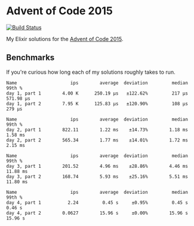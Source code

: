 # Advent of Code 2015

[![Build Status](https://travis-ci.org/sevenseacat/advent_of_code_2015.svg?branch=master)](https://travis-ci.org/sevenseacat/advent_of_code_2015)

My Elixir solutions for the [Advent of Code 2015](http://adventofcode.com/2015).

## Benchmarks

If you're curious how long each of my solutions roughly takes to run.

```
Name                    ips        average  deviation         median         99th %
day 1, part 1        4.00 K      250.19 μs   ±122.62%         217 μs      571.98 μs
day 1, part 2        7.95 K      125.83 μs   ±120.90%         108 μs         279 μs

Name                    ips        average  deviation         median         99th %
day 2, part 1        822.11        1.22 ms    ±14.73%        1.18 ms        1.58 ms
day 2, part 2        565.34        1.77 ms    ±14.01%        1.72 ms        2.15 ms

Name                    ips        average  deviation         median         99th %
day 3, part 1        201.52        4.96 ms    ±28.86%        4.46 ms       11.88 ms
day 3, part 2        168.74        5.93 ms    ±25.16%        5.51 ms       11.80 ms

Name                    ips        average  deviation         median         99th %
day 4, part 1          2.24         0.45 s     ±0.95%         0.45 s         0.46 s
day 4, part 2        0.0627        15.96 s     ±0.00%        15.96 s        15.96 s
```
